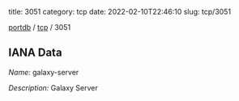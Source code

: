 title: 3051
category: tcp
date: 2022-02-10T22:46:10
slug: tcp/3051

[portdb](/) / [tcp](/category/tcp.html) / 3051


## IANA Data

_Name:_ galaxy-server

_Description:_ Galaxy Server

